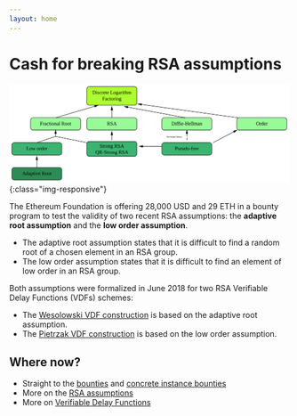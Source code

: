 ```yaml
---
layout: home
---
```


# Cash for breaking RSA assumptions

![Relations between RSA assumptions](/assets/img/RSA-ref.svg){:class="img-responsive"}

The Ethereum Foundation is offering 28,000 USD and 29 ETH in a bounty program to test the validity of two recent RSA assumptions: the **adaptive root assumption** and the **low order assumption**. 

 * The adaptive root assumption states that it is difficult to find a random root of a chosen element in an RSA group.
 * The low order assumption states that it is difficult to find an element of low order in an RSA group.

Both assumptions were formalized in June 2018 for two RSA Verifiable Delay Functions (VDFs) schemes:

* The [Wesolowski VDF construction](https://eprint.iacr.org/2018/623.pdf) is based on the adaptive root assumption.
* The [Pietrzak VDF construction](https://eprint.iacr.org/2018/627.pdf) is based on the low order assumption.

## Where now?

 * Straight to the [bounties](bounties) and [concrete instance bounties](bounty-instances)
 * More on the [RSA assumptions](rsa-assumptions)
 * More on [Verifiable Delay Functions](https://vdfresearch.org)
